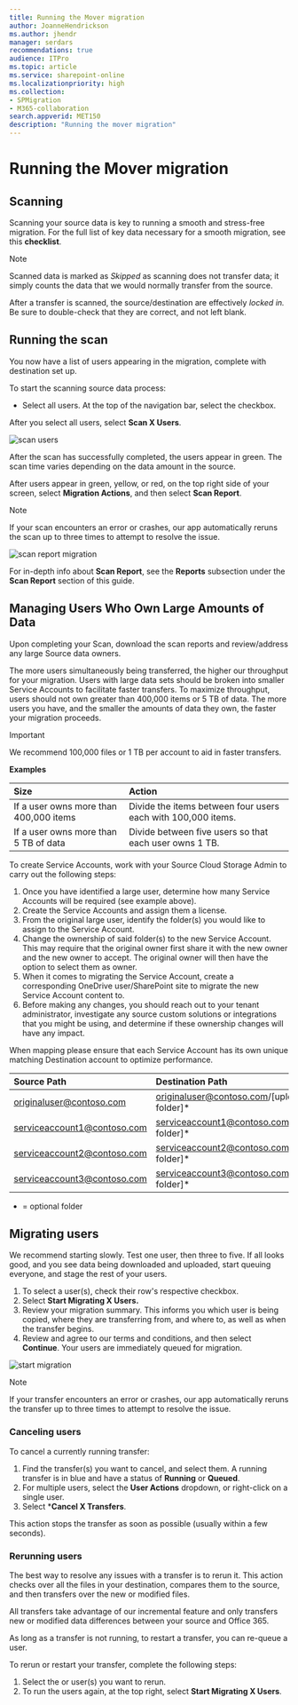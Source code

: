 ```yaml
---
title: Running the Mover migration
author: JoanneHendrickson
ms.author: jhendr
manager: serdars
recommendations: true
audience: ITPro
ms.topic: article
ms.service: sharepoint-online
ms.localizationpriority: high
ms.collection: 
- SPMigration
- M365-collaboration
search.appverid: MET150
description: "Running the mover migration"
---
```

# Running the Mover migration

## Scanning

Scanning your source data is key to running a smooth and stress-free migration. For the full list of key data necessary for a smooth migration, see this **checklist**.

>[!Note]
>Scanned data is marked as *Skipped* as scanning does not transfer data; it simply counts the data that we would normally transfer from the source.
>
>After a transfer is scanned, the source/destination are effectively *locked in.* Be sure to double-check that they are correct, and not left blank.

## Running the scan

You now have a list of users appearing in the migration, complete with destination set up.

To start the scanning source data process:

- Select all users. At the top of the navigation bar, select the checkbox.

After you select all users, select **Scan X Users**.

![scan users](media/scan-users.png)

After the scan has successfully completed, the users appear in green. The scan time varies depending on the data amount in the source.

After users appear in green, yellow, or red, on the top right side of your screen, select **Migration Actions**, and then select **Scan Report**.

>[!Note]
>If your scan encounters an error or crashes, our app automatically reruns the scan up to three times to attempt to resolve the issue.

![scan report migration](media/mover-scan-report-migration.png)

For in-depth info about **Scan Report**, see the **Reports** subsection under the **Scan Report** section of this guide.

## Managing Users Who Own Large Amounts of Data 

Upon completing your Scan, download the scan reports and review/address any large Source data owners. 
 
The more users simultaneously being transferred, the higher our throughput for your migration. Users with large data sets should be broken into smaller Service Accounts to facilitate faster transfers. 
To maximize throughput, users should not own greater than 400,000 items or 5 TB of data. The more users you have, and the smaller the amounts of data they own, the faster your migration proceeds. 

>[!Important]
> We recommend 100,000 files or 1 TB per account to aid in faster transfers.

**Examples** 

|Size|Action|
|:-----|:-----|
|If a user owns more than 400,000 items|Divide the items between four users each with 100,000 items.|
|If a user owns more than 5 TB of data|Divide between five users so that each user owns 1 TB. | 
 
To create Service Accounts, work with your Source Cloud Storage Admin to carry out the following steps: 

1.	Once you have identified a large user, determine how many Service Accounts will be required (see example above). 
2.	Create the Service Accounts and assign them a license. 
3.	From the original large user, identify the folder(s) you would like to assign to the Service Account. 
4.	Change the ownership of said folder(s) to the new Service Account. This may require that the original owner first share it with the new owner and the new owner to accept. The original owner will then have the option to select them as owner. 
5.	When it comes to migrating the Service Account, create a corresponding OneDrive user/SharePoint site to migrate the new Service Account content to.
1. Before making any changes, you should reach out to your tenant administrator, investigate any source custom solutions or ​integrations that you might be using, and determine if these ownership changes will have any impact.
 
When mapping please ensure that each Service Account has its own unique matching Destination account to optimize performance. 

|Source Path|Destination Path |
|:-----|:-----|
|originaluser@contoso.com|originaluser@contoso.com/[upload folder]* |
|serviceaccount1@contoso.com |serviceaccount1@contoso.com/[upload folder]* |
|serviceaccount2@contoso.com |serviceaccount2@contoso.com/[upload folder]* |
|serviceaccount3@contoso.com |serviceaccount3@contoso.com/[upload folder]* |
* = optional folder 


## Migrating users

We recommend starting slowly. Test one user, then three to five. If all looks good, and you see data being downloaded and uploaded, start queuing everyone, and stage the rest of your users.

1. To select a user(s), check their row's respective checkbox.
2. Select **Start Migrating X Users.**
3. Review your migration summary. This informs you which user is being copied, where they are transferring from, and where to, as well as when the transfer begins.
4. Review and agree to our terms and conditions, and then select **Continue**. Your users are immediately queued for migration.

![start migration](media/mover-start-migration.png)

>[!Note]
>If your transfer encounters an error or crashes, our app automatically reruns the transfer up to three times to attempt to resolve the issue.

### Canceling users

To cancel a currently running transfer:

1. Find the transfer(s) you want to cancel, and select them. A running transfer is in blue and have a status of **Running** or **Queued**.
2. For multiple users, select the **User Actions** dropdown, or right-click on a single user.
3. Select ***Cancel X Transfers**.

This action stops the transfer as soon as possible (usually within a few seconds).

### Rerunning users

The best way to resolve any issues with a transfer is to rerun it. This action checks over all the files in your destination, compares them to the source, and then transfers over the new or modified files.

All transfers take advantage of our incremental feature and only transfers new or modified data differences between your source and Office 365.

As long as a transfer is not running, to restart a transfer, you can re-queue a user.

To rerun or restart your transfer, complete the following steps:

1. Select the or user(s) you want to rerun.
2. To run the users again, at the top right, select **Start Migrating X Users**.
